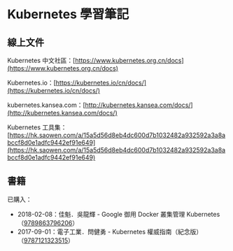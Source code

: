 # Kubernetes 學習筆記

## 線上文件

Kubernetes 中文社區：[https://www.kubernetes.org.cn/docs](https://www.kubernetes.org.cn/docs)

Kubernetes.io：[https://kubernetes.io/cn/docs/](https://kubernetes.io/cn/docs/)

kubernetes.kansea.com：[http://kubernetes.kansea.com/docs/](http://kubernetes.kansea.com/docs/)

Kubernetes 工具集：[https://hk.saowen.com/a/15a5d56d8eb4dc600d7b1032482a932592a3a8abccf8d0e1adfc9442ef91e649](https://hk.saowen.com/a/15a5d56d8eb4dc600d7b1032482a932592a3a8abccf8d0e1adfc9442ef91e649)

## 書籍

已購入：

* 2018-02-08：佳魁．吳龍輝 - Google 御用 Docker 叢集管理 Kubernetes（[9789863796206](https://www.tenlong.com.tw/products/9789863796206)）
* 2017-09-01：電子工業．閆健勇 - Kubernetes 權威指南（紀念版）（[9787121323515](https://book.douban.com/subject/27112874/)）



